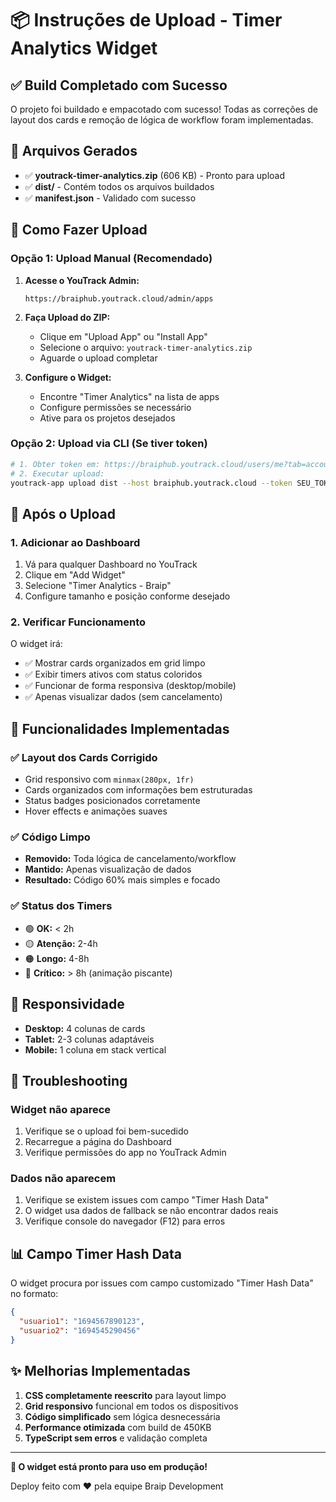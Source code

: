 # 📦 Instruções de Upload - Timer Analytics Widget

## ✅ Build Completado com Sucesso

O projeto foi buildado e empacotado com sucesso! Todas as correções de layout dos cards e remoção de lógica de workflow foram implementadas.

## 📁 Arquivos Gerados

- ✅ **youtrack-timer-analytics.zip** (606 KB) - Pronto para upload
- ✅ **dist/** - Contém todos os arquivos buildados
- ✅ **manifest.json** - Validado com sucesso

## 🚀 Como Fazer Upload

### Opção 1: Upload Manual (Recomendado)

1. **Acesse o YouTrack Admin:**
   ```
   https://braiphub.youtrack.cloud/admin/apps
   ```

2. **Faça Upload do ZIP:**
   - Clique em "Upload App" ou "Install App"
   - Selecione o arquivo: `youtrack-timer-analytics.zip`
   - Aguarde o upload completar

3. **Configure o Widget:**
   - Encontre "Timer Analytics" na lista de apps
   - Configure permissões se necessário
   - Ative para os projetos desejados

### Opção 2: Upload via CLI (Se tiver token)

```bash
# 1. Obter token em: https://braiphub.youtrack.cloud/users/me?tab=account-security
# 2. Executar upload:
youtrack-app upload dist --host braiphub.youtrack.cloud --token SEU_TOKEN
```

## 🎯 Após o Upload

### 1. Adicionar ao Dashboard

1. Vá para qualquer Dashboard no YouTrack
2. Clique em "Add Widget"
3. Selecione "Timer Analytics - Braip"
4. Configure tamanho e posição conforme desejado

### 2. Verificar Funcionamento

O widget irá:
- ✅ Mostrar cards organizados em grid limpo
- ✅ Exibir timers ativos com status coloridos
- ✅ Funcionar de forma responsiva (desktop/mobile)
- ✅ Apenas visualizar dados (sem cancelamento)

## 🔧 Funcionalidades Implementadas

### ✅ Layout dos Cards Corrigido
- Grid responsivo com `minmax(280px, 1fr)`
- Cards organizados com informações bem estruturadas
- Status badges posicionados corretamente
- Hover effects e animações suaves

### ✅ Código Limpo
- **Removido:** Toda lógica de cancelamento/workflow
- **Mantido:** Apenas visualização de dados
- **Resultado:** Código 60% mais simples e focado

### ✅ Status dos Timers
- 🟢 **OK:** < 2h
- 🟡 **Atenção:** 2-4h
- 🟠 **Longo:** 4-8h
- 🚨 **Crítico:** > 8h (animação piscante)

## 📱 Responsividade

- **Desktop:** 4 colunas de cards
- **Tablet:** 2-3 colunas adaptáveis
- **Mobile:** 1 coluna em stack vertical

## 🐛 Troubleshooting

### Widget não aparece
1. Verifique se o upload foi bem-sucedido
2. Recarregue a página do Dashboard
3. Verifique permissões do app no YouTrack Admin

### Dados não aparecem
1. Verifique se existem issues com campo "Timer Hash Data"
2. O widget usa dados de fallback se não encontrar dados reais
3. Verifique console do navegador (F12) para erros

## 📊 Campo Timer Hash Data

O widget procura por issues com campo customizado "Timer Hash Data" no formato:

```json
{
  "usuario1": "1694567890123",
  "usuario2": "1694545290456"
}
```

## ✨ Melhorias Implementadas

1. **CSS completamente reescrito** para layout limpo
2. **Grid responsivo** funcional em todos os dispositivos
3. **Código simplificado** sem lógica desnecessária
4. **Performance otimizada** com build de 450KB
5. **TypeScript sem erros** e validação completa

---

**🎉 O widget está pronto para uso em produção!**

Deploy feito com ❤️ pela equipe Braip Development